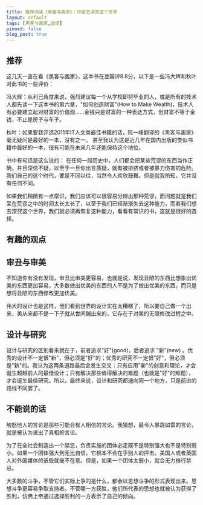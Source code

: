 ```yaml
---
title: 推荐阅读《黑客与画家》：你若去深究这个世界
layout: default
tags: [黑客与画家,选择]
pinned: false
blog_post: true
---
```


## 推荐

这几天一直在看《黑客与画家》，这本书在豆瓣评8.8分，以下是一些冯大辉和秋叶对此书的一些评价：

冯大辉：从利己角度来说，强烈建议每一个从学校即将毕业的人，或是所有的技术人都先读一下这本书的第六章，"如何创造财富"(How to Make Wealth)，技术人有必要建立起对财富的价值观……金钱只是财富的一种表达方式，但财富不等于金钱，不止是房子与车子。

秋叶：如果要我评选2011年IT人文类最佳书籍的话，阮一峰翻译的《黑客与画家》毫无疑问是最好的一本，没有之一。 甚至我认为这是近几年在国内出版的类似书籍中最好的一本，很有可能在未来几年还能保持这个地位。 

书中有句话是这么说的： 在任何一段历史中，人们都会把某些荒谬的东西当作正确，并且深信不疑，以至于一旦你出言质疑，就有被排挤或者被暴力伤害的危险。我们自己的这个时代，要是不同以往，当然令人欢欣鼓舞。但是就我所知，它并没有任何不同。

如果我们稍微有一点常识，我们应该可以很容易分辨出那种荒谬，而问题就是我们呆在荒谬之中的时间太长太长了，以至于我们已经渐渐失去这种能力，而若我们想去深究这个世界，我们就必须再恢复这种能力，看看有常识的书，这就是很好的选择。

## 有趣的观点

## 审丑与审美

不知道你有没有发现，审丑比审美更容易，也就是说，发现丑陋的东西比想象出优美的东西更加容易，大多数做出优美的东西的人不是为了做出优美的东西，而只是想将丑陋的东西修改更加优美。

伟大的设计也是这样，他们看到世界的设计实在太糟糕了，所以要自己做一个出来，美从来都不是一下子就从世间蹦出来的，它存在于对美的无限修改过程之中。

## 设计与研究

设计与研究的区别看来就在于，前者追求"好"(good)，后者追求 "新"(new) 。优秀的设计不一定很"新"，但必须是"好"的；优秀的研究不一定很"好"，但必须是"新"的。我认为这两条道路最后会发生交叉：只有应用"新"的创意和理论，才会诞生超越前人的最佳设计；只有解决那些值得解决的难题（也就是"好"的难题），才会诞生最佳研究。所以，最终来说，设计和研究都通向同一个地方，只是前进的路线不同罢了。

## 不能说的话

触怒他人的言论是那些可能会有人相信的言论。我猜想，最令人暴跳如雷的言论，就是被认为说出了真相的言论。

为了在全社会制造出一个禁忌，负责实施的团体必定既不是特别强大也不是特别弱小。如果一个团体强大到无比自信，它根本不会在乎别人的抨击。美国人或者英国人对外国媒体的诋毁就毫不在意。但是，如果一个团体太弱小，就会无力推行禁忌。

大多数的斗争，不管它们实际上争的是什么，都会以思想斗争的形式表现出来。思想斗争更容易争取支持者。不管哪一方获胜，他们所代表的思想也就被认为获得了胜利，仿佛上帝通过选择胜利的一方表示了自己的倾向。


